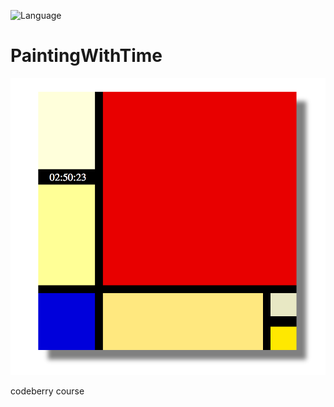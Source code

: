![Language](https://img.shields.io/badge/language-html%20%7C%20javascript%20%7C%20css-red.svg?colorB=E34C26)

# PaintingWithTime

![Screenshot](https://github.com/gaborkolozsy/PaintingWithTime/blob/master/Painting-with-Time.png)

codeberry course
